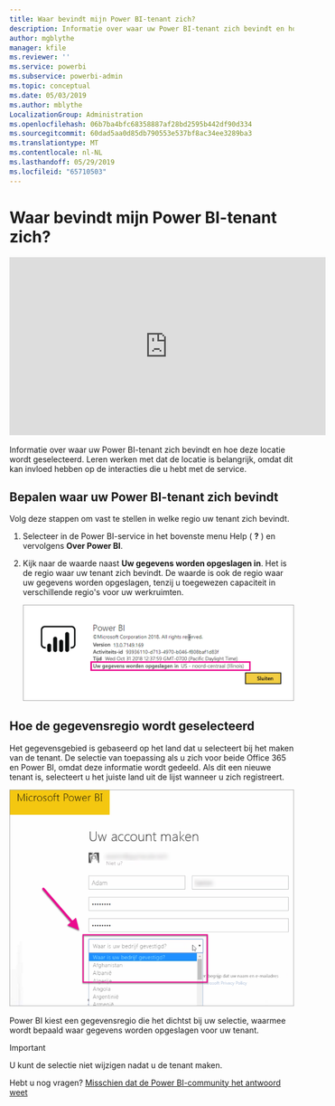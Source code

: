 ```yaml
---
title: Waar bevindt mijn Power BI-tenant zich?
description: Informatie over waar uw Power BI-tenant zich bevindt en hoe deze locatie wordt geselecteerd. Dit is belangrijk om te leren, omdat dit invloed op de interacties met de service.
author: mgblythe
manager: kfile
ms.reviewer: ''
ms.service: powerbi
ms.subservice: powerbi-admin
ms.topic: conceptual
ms.date: 05/03/2019
ms.author: mblythe
LocalizationGroup: Administration
ms.openlocfilehash: 06b7ba4bfc68358887af28bd2595b442df90d334
ms.sourcegitcommit: 60dad5aa0d85db790553e537bf8ac34ee3289ba3
ms.translationtype: MT
ms.contentlocale: nl-NL
ms.lasthandoff: 05/29/2019
ms.locfileid: "65710503"
---
```

# <a name="where-is-my-power-bi-tenant-located"></a>Waar bevindt mijn Power BI-tenant zich?

<iframe width="560" height="315" src="https://www.youtube.com/embed/0fOxaHJPvdM?showinfo=0" frameborder="0" allowfullscreen></iframe>

Informatie over waar uw Power BI-tenant zich bevindt en hoe deze locatie wordt geselecteerd. Leren werken met dat de locatie is belangrijk, omdat dit kan invloed hebben op de interacties die u hebt met de service.

## <a name="how-to-determine-where-your-power-bi-tenant-is-located"></a>Bepalen waar uw Power BI-tenant zich bevindt

Volg deze stappen om vast te stellen in welke regio uw tenant zich bevindt.

1. Selecteer in de Power BI-service in het bovenste menu Help ( **?** ) en vervolgens **Over Power BI**.

1. Kijk naar de waarde naast **Uw gegevens worden opgeslagen in**. Het is de regio waar uw tenant zich bevindt. De waarde is ook de regio waar uw gegevens worden opgeslagen, tenzij u toegewezen capaciteit in verschillende regio's voor uw werkruimten.

    ![Gegevensgebied](media/service-admin-where-is-my-tenant-located/power-bi-data-region.png)

## <a name="how-the-data-region-is-selected"></a>Hoe de gegevensregio wordt geselecteerd

Het gegevensgebied is gebaseerd op het land dat u selecteert bij het maken van de tenant. De selectie van toepassing als u zich voor beide Office 365 en Power BI, omdat deze informatie wordt gedeeld. Als dit een nieuwe tenant is, selecteert u het juiste land uit de lijst wanneer u zich registreert.

![Land/regio selecteren](media/service-admin-where-is-my-tenant-located/sign-up-country-selection.png)

Power BI kiest een gegevensregio die het dichtst bij uw selectie, waarmee wordt bepaald waar gegevens worden opgeslagen voor uw tenant.

> [!IMPORTANT]
> U kunt de selectie niet wijzigen nadat u de tenant maken.

Hebt u nog vragen? [Misschien dat de Power BI-community het antwoord weet](http://community.powerbi.com/)

